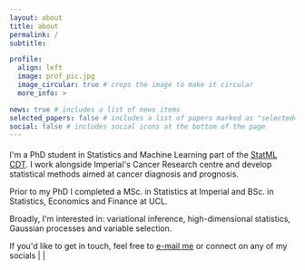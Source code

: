 ```yaml
---
layout: about
title: about
permalink: /
subtitle:

profile:
  align: left
  image: prof_pic.jpg
  image_circular: true # crops the image to make it circular
  more_info: >

news: true # includes a list of news items
selected_papers: false # includes a list of papers marked as "selected={true}"
social: false # includes social icons at the bottom of the page
---
```



<p style="margin-top: 1.2rem"> I'm a PhD student in Statistics and Machine Learning part of the <a href="https://www.statml.io">StatML CDT</a>. I work alongside Imperial's Cancer Research centre and develop statistical methods aimed at cancer diagnosis and prognosis. 

<p> Prior to my PhD I completed a MSc. in Statistics at Imperial and BSc. in Statistics, Economics and Finance at UCL.

<p> Broadly, I'm interested in: variational inference, high-dimensional statistics, Gaussian processes and variable selection.

<p> If you'd like to get in touch, feel free to <a href="mailto:mk1019@ic.ac.uk">e-mail me</a> or connect on any of my socials <a href="https://www.linkedin.com/in/mkomodromos/"> <i class="fa-brands fa-linkedin"></i> </a> | <a href="https://wwww.github.com/mkomod"> <i class="fa fa-brands fa-github"></i> </a> | <a href="https://scholar.google.co.uk/citations?user=gFvKPnkAAAAJ&hl=en"> <i class="ai ai-google-scholar"></i> </a> 

